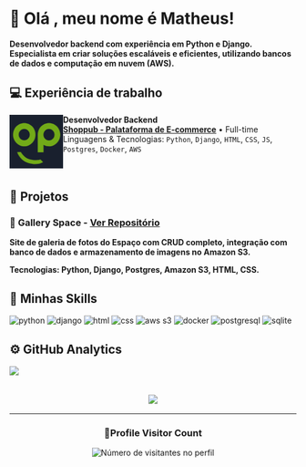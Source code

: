 # 👋 Olá , meu nome é Matheus!

**Desenvolvedor backend com experiência em Python e Django. Especialista em criar soluções escaláveis e eficientes, utilizando bancos de dados e computação em nuvem (AWS).**

## 💻 Experiência de trabalho

[<img align="left" height="94px" width="94px" alt="Warpnet" src="media/shoplogo.png"/>](https://www.shoppub.com.br/)

**Desenvolvedor Backend** \
[**Shoppub - Palataforma de E-commerce**](https://www.shoppub.com.br/) • Full-time \
Linguagens & Tecnologias: `Python`, `Django`, `HTML`, `CSS`, `JS`, `Postgres`, `Docker`, `AWS`\
<br/>
<br/>

## 🚀 Projetos

### 🌌 **Gallery Space** - [Ver Repositório](https://github.com/Matheus1237/gallery_space)
**Site de galeria de fotos do Espaço com CRUD completo, integração com banco de dados e armazenamento de imagens no Amazon S3.**

**Tecnologias: Python, Django, Postgres, Amazon S3, HTML, CSS.**

## 🚀 Minhas Skills

<img height="32" src="https://upload.wikimedia.org/wikipedia/commons/c/c3/Python-logo-notext.svg" alt="python"/>
<img height="32" src="https://upload.wikimedia.org/wikipedia/commons/b/b1/Django_logo_2016.svg" alt="django"/>
<img height="32" src="https://upload.wikimedia.org/wikipedia/commons/6/6a/HTML5_Logo_256.png" alt="html"/>
<img height="32" src="https://upload.wikimedia.org/wikipedia/commons/6/62/CSS3_logo.svg" alt="css"/>
<img height="32" src="https://upload.wikimedia.org/wikipedia/commons/8/8f/Amazon_S3_logo.svg" alt="aws s3"/>
<img height="32" src="https://upload.wikimedia.org/wikipedia/commons/4/4e/Docker_Logo.png" alt="docker"/>
<img height="32" src="https://upload.wikimedia.org/wikipedia/commons/a/a4/Postgresql_elephant.svg" alt="postgresql"/>
<img height="32" src="https://upload.wikimedia.org/wikipedia/commons/4/47/SQLite_Logo.svg" alt="sqlite"/>


## ⚙️ GitHub Analytics

<a href="https://github.com/Matheus1237" title="Perfil do Iuri">
  <img height="180em" src="https://github-readme-stats.vercel.app/api?username=Matheus1237&theme=dracula&show_icons=true" />
</a>
<br/>
<br/>

<p align="center">
  <a
    href="https://github.com/ryo-ma/github-profile-trophy"
    title="repositório de troféus"
  >
    <img
      width="800"
      src="https://github-profile-trophy.vercel.app/?username=Matheus1237&column=8&theme=darkhub&no-frame=true&no-bg=true"
    />
  </a>
</p>

---

<div align="center">
  <h3><b>📍Profile Visitor Count</b></h3>
</div>

<p align="center">
  <img
    src="https://profile-counter.glitch.me/Matheus1237/count.svg"
    alt="Número de visitantes no perfil"
  />
</p>